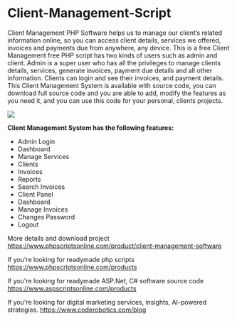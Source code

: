# Client-Management-Script
Client Management PHP Software helps us to manage our client’s related information online, so you can access client details, services we offered, invoices and payments due from anywhere, any device. This is a free Client Management free PHP script has two kinds of users such as admin and client. Admin is a super user who has all the privileges to manage clients details, services, generate invoices, payment due details and all other information. Clients can login and see their invoices, and payment details. This Client Management System is available with source code, you can download full source code and you are able to add, modify the features as you need it, and you can use this code for your personal, clients projects.

<img src="https://www.phpscriptsonline.com/frontend/assets/templates/1740665917_c00ce694354d3a4a3fb7.jpg">

<b>Client Management System has the following features:</b>

<ul>
<li>Admin Login</li>
<li>Dashboard</li>
<li>Manage Services</li>
<li>Clients</li>
<li>Invoices</li>
<li>Reports</li>
<li>Search Invoices</li>
<li>Client Panel</li>
<li>Dashboard</li>
<li>Manage Invoices</li>
<li>Changes Password</li>
<li>Logout</li>
</ul>

More details and download project
https://www.phpscriptsonline.com/product/client-management-software

If you're looking for readymade php scripts
https://www.phpscriptsonline.com/products

If you're looking for readymade ASP.Net, C# software source code
https://www.aspscriptsonline.com/products

If you're looking for digital marketing services, insights, AI-powered strategies.
https://www.coderobotics.com/blog
